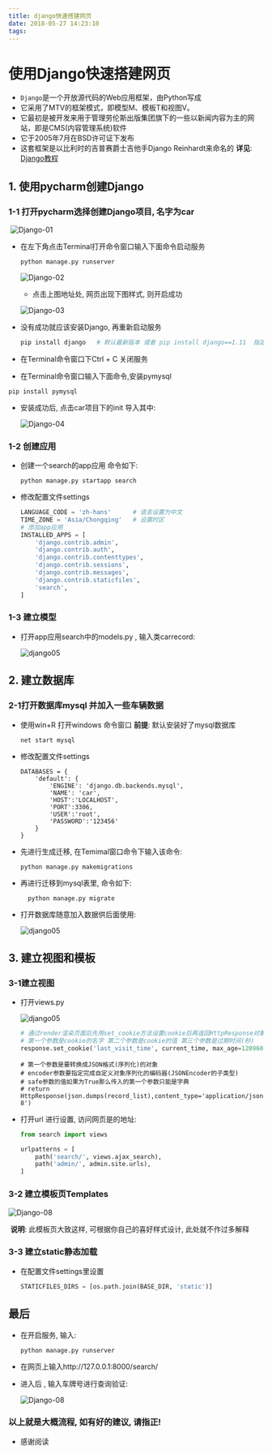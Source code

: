 ```yaml
---
title: django快速搭建网页
date: 2018-05-27 14:23:10
tags:
---
```


# 使用Django快速搭建网页

- `Django`是一个开放源代码的Web应用框架，由Python写成
- 它采用了MTV的框架模式，即模型M、模板T和视图V。
- 它最初是被开发来用于管理劳伦斯出版集团旗下的一些以新闻内容为主的网站，即是CMS(内容管理系统)软件
- 它于2005年7月在BSD许可证下发布
- 这套框架是以比利时的吉普赛爵士吉他手Django Reinhardt来命名的                 **详见**: [Django教程](https://docs.djangoproject.com/zh-hans/2.0)

<!--more-->

## 1. 使用pycharm创建Django

### 1-1 打开pycharm选择创建Django项目, 名字为car

​	   		  ![Django-01](https://github.com/Violet-maple/Violet-maple.github.io/blob/master/img/Django-01.png?raw=true)

- 在左下角点击Terminal打开命令窗口输入下面命令启动服务

  ```python
  python manage.py runserver
  ```

  ![Django-02](https://github.com/Violet-maple/Violet-maple.github.io/blob/master/img/Django-02.png?raw=true)

  - 点击上图地址处, 网页出现下图样式, 则开启成功

  ![Django-03](https://github.com/Violet-maple/Violet-maple.github.io/blob/master/img/Django-03.png?raw=true)

- 没有成功就应该安装Django, 再重新启动服务

  ```python
  pip install django   # 默认最新版本 或者 pip install django==1.11  指定为1.11版本
  ```

- 在Terminal命令窗口下Ctrl + C 关闭服务

- 在Terminal命令窗口输入下面命令,安装pymysql

```
pip install pymysql
```

- 安装成功后, 点击car项目下的init 导入其中:

  ![Django-04](https://github.com/Violet-maple/Violet-maple.github.io/blob/master/img/Django-04.png?raw=true)

### 1-2 创建应用

- 创建一个search的app应用  命令如下:

  ```
  python manage.py startapp search
  ```

- 修改配置文件settings

  ```python
  LANGUAGE_CODE = 'zh-hans'      # 语言设置为中文
  TIME_ZONE = 'Asia/Chongqing'   # 设置时区
  # 添加app应用
  INSTALLED_APPS = [
      'django.contrib.admin',
      'django.contrib.auth',
      'django.contrib.contenttypes',
      'django.contrib.sessions',
      'django.contrib.messages',
      'django.contrib.staticfiles',
      'search',
  ]
  ```

### 1-3 建立模型

- 打开app应用search中的models.py , 输入类carrecord:

  ![django05](https://github.com/Violet-maple/Violet-maple.github.io/blob/master/img/Django-05.png?raw=true)

## 2. 建立数据库

### 2-1打开数据库mysql 并加入一些车辆数据

- 使用win+R 打开windows 命令窗口  **前提**: 默认安装好了mysql数据库

  ```
  net start mysql
  ```

- 修改配置文件settings 

  ```
  DATABASES = {
      'default': {
          'ENGINE': 'django.db.backends.mysql',
          'NAME': 'car',
          'HOST':'LOCALHOST',
          'PORT':3306,
          'USER':'root',
          'PASSWORD':'123456'
      }
  }
  ```

- 先进行生成迁移, 在Temimal窗口命令下输入该命令:

  ```
  python manage.py makemigrations 
  ```

- 再进行迁移到mysql表里, 命令如下:

  ```
    python manage.py migrate
  ```

- 打开数据库随意加入数据供后面使用:

  ![django05](https://github.com/Violet-maple/Violet-maple.github.io/blob/master/img/Django-06.png?raw=true)

## 3. 建立视图和模板

### 3-1建立视图

- 打开views.py

  ![django05](https://github.com/Violet-maple/Violet-maple.github.io/blob/master/img/Django-07.png?raw=true)

  ```python
  # 通过render渲染页面后先用set_cookie方法设置cookie后再返回HttpResponse对象
  # 第一个参数是cookie的名字 第二个参数是cookie的值 第三个参数是过期时间(秒)
  response.set_cookie('last_visit_time', current_time, max_age=1209600)
  ```

  ```pytho
  # 第一个参数是要转换成JSON格式(序列化)的对象
  # encoder参数要指定完成自定义对象序列化的编码器(JSONEncoder的子类型)
  # safe参数的值如果为True那么传入的第一个参数只能是字典
  # return HttpResponse(json.dumps(record_list),content_type='application/json;charset=utf-8')
  ```

- 打开url 进行设置, 访问网页是的地址:

  ```python
  from search import views

  urlpatterns = [
      path('search/', views.ajax_search),
      path('admin/', admin.site.urls),
  ]
  ```

### 3-2 建立模板页Templates

![Django-08](https://github.com/Violet-maple/Violet-maple.github.io/blob/master/img/Django-08.png?raw=true)

​	**说明**: 此模板页大致这样, 可根据你自己的喜好样式设计, 此处就不作过多解释

### 3-3 建立static静态加载

- 在配置文件settings里设置

  ```python
  STATICFILES_DIRS = [os.path.join(BASE_DIR, 'static')]
  ```

## 最后

- 在开启服务, 输入:

  ```
  python manage.py runserver
  ```

- 在网页上输入http://127.0.0.1:8000/search/

- 进入后 , 输入车牌号进行查询验证:

  ![Django-08](https://github.com/Violet-maple/Violet-maple.github.io/blob/master/img/Django-09.png?raw=true)

### 以上就是大概流程, 如有好的建议, 请指正!

- 感谢阅读















